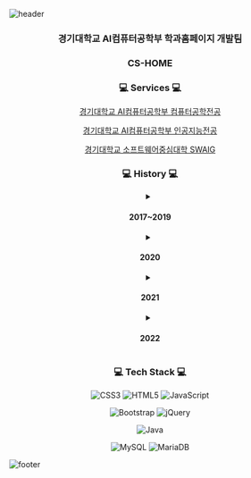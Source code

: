 ![header](https://capsule-render.vercel.app/api?type=waving&&color=gradient&height=100&section=header&fontSize=90)

<div align = "center">
    <h3>경기대학교 AI컴퓨터공학부 학과홈페이지 개발팀</h3>
    <h3>CS-HOME</h3>

   

<h3>💻 Services 💻</h3>

[경기대학교 AI컴퓨터공학부 컴퓨터공학전공](http://cs.kyonggi.ac.kr)

[경기대학교 AI컴퓨터공학부 인공지능전공](http://ai/kyonggi.ac.kr)

[경기대학교 소프트웨어중심대학 SWAIG](http://swaig.kyonggi.ac.kr:8080)
    
    
<h3>💻 History 💻</h3>

<details>
    <summary><h4> 2017~2019 </h4></summary>
ㅇㅇ
</details>

<details>
    <summary><h4> 2020 </h4></summary>
    
ㅇㅇ
</details>    
    
<details>
    <summary><h4> 2021 </h4></summary>
    
ㅇㅇ
</details>    


<details>
    <summary><h4> 2022 </h4></summary>
    
ㅇㅇ
    
</details>   

    
    
    
    
<h3>💻 Tech Stack 💻</h3>
    
![CSS3](https://img.shields.io/badge/css3-%231572B6.svg?style=for-the-badge&logo=css3&logoColor=white) ![HTML5](https://img.shields.io/badge/html5-%23E34F26.svg?style=for-the-badge&logo=html5&logoColor=white) ![JavaScript](https://img.shields.io/badge/javascript-%23323330.svg?style=for-the-badge&logo=javascript&logoColor=%23F7DF1E)
    
![Bootstrap](https://img.shields.io/badge/bootstrap-%23563D7C.svg?style=for-the-badge&logo=bootstrap&logoColor=white) ![jQuery](https://img.shields.io/badge/jquery-%230769AD.svg?style=for-the-badge&logo=jquery&logoColor=white)
    
![Java](https://img.shields.io/badge/java-%23ED8B00.svg?style=for-the-badge&logo=java&logoColor=white)

![MySQL](https://img.shields.io/badge/mysql-%2300f.svg?style=for-the-badge&logo=mysql&logoColor=white) ![MariaDB](https://img.shields.io/badge/MariaDB-003545?style=for-the-badge&logo=mariadb&logoColor=white)

</div>

    
![footer](https://capsule-render.vercel.app/api?type=waving&&color=gradient&height=100&section=footer&fontSize=90)
